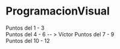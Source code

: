 # ProgramacionVisual

Puntos del 1 - 3     
Puntos del 4 - 6 -- > Víctor
Puntos del 7 - 9    
Puntos del 10 - 12  
